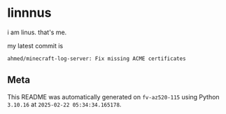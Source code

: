 # linnnus

i am linus. that's me.

my latest commit is

```
ahmed/minecraft-log-server: Fix missing ACME certificates
```

## Meta

This README was automatically generated on `fv-az520-115` using Python
`3.10.16` at `2025-02-22 05:34:34.165178`.
